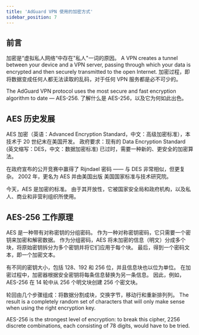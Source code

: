 ```yaml
---
title: 'AdGuard VPN 使用的加密方式'
sidebar_position: 7
---
```


## 前言

加密是“虚拟私人网络“中存在"私人"一词的原因。 A VPN creates a tunnel between your device and a VPN server, passing through which your data is encrypted and then securely transmitted to the open Internet. 加密过程，即将数据变成任何人都无法读取的乱码，对于任何 VPN 服务都是必不可少的。

The AdGuard VPN protocol uses the most secure and fast encryption algorithm to date — AES-256. 了解什么是 AES-256，以及它为何如此出色。

## AES 历史发展

AES 加密（英语：Advanced Encryption Standard，中文：高级加密标准），本技术于 20 世纪末在美国开发。 政府要求：现有的 Data Encryption Standard (英文缩写：DES，中文：数据加密标准) 已过时，需要一种新的、更安全的加密算法。

在政府宣布的公开竞赛中赢得了 Rijndael 密码 —— 与 DES 非常相似，但更复杂。 2002 年，更名为 AES 并由美国出版 美国国家标准与技术研究院。

今天，AES 是加密的标准。 由于其开放性，它被国家安全局和政府机构，以及私人、商业和非营利组织所使用。

## AES-256 工作原理

AES 是一种带有对称密钥的分组密码。 作为一种对称密钥密码，它只需要一个密钥来加密和解密数据。 作为分组密码，AES 将未加密的信息（明文）分成多个块，将原始密钥拆分为多个密钥并将它们应用于每个块。 最后，得到一个密码文本，即一个加密文本。

有不同的密钥大小，包括 128、192 和 256 位，并且信息块也以位为单位。 在加密过程中，加密器根据安全密钥将每条信息替换为另一条信息。 因此，例如，AES-256 在 14 轮中从 256 个明文块创建 256 个密文块。

轮回由几个步骤组成：将数据分割成块，交换字节，移动行和重新排列列。 The result is a completely random set of characters that will only make sense when using the right encryption key.

AES-256 is the strongest level of encryption: to break this cipher, 2256 discrete combinations, each consisting of 78 digits, would have to be tried.
